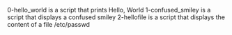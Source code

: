 0-hello_world is a script that prints Hello, World
1-confused_smiley is a script that displays a confused smiley
2-hellofile is a script that displays the content of a file /etc/passwd
